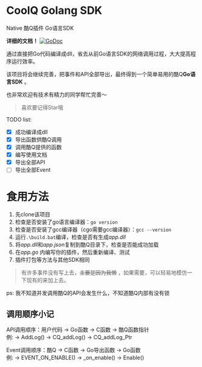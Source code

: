# CoolQ Golang SDK
Native 酷Q插件 Go语言SDK  

**详细的文档！** [![GoDoc](https://godoc.org/github.com/Tnze/CoolQ-Golang-SDK/cqp?status.svg)](https://godoc.org/github.com/Tnze/CoolQ-Golang-SDK/cqp)  

通过直接把Go代码编译成dll，省去从前Go语言SDK的网络调用过程，大大提高程序运行效率。

该项目将会继续完善，把事件和API全部导出，最终得到一个简单易用的酷Q**Go语言SDK** 。

也非常欢迎有技术有精力的同学帮忙完善～

> 喜欢要记得Star哦

TODO list:
- [x] 成功编译成dll
- [x] 导出函数供酷Q调用
- [x] 调用酷Q提供的函数
- [X] 编写使用文档
- [x] 导出全部API
- [ ] 导出全部Event

# 食用方法
1. 先clone该项目
2. 检查是否安装了go语言编译器：`go version`
3. 检查是否安装了gcc编译器（cgo需要gcc编译器）：`gcc --version`
4. 运行`.\build.bat`编译，检查是否有生成*app.dll*
5. 将*app.dll*和*app.json*复制到酷Q目录下，检查是否能成功加载
6. 在*app.go* 内编写你的插件，然后重新编译、测试
7. 插件打包等方法与其他SDK相同
> 有许多事件没有写上去，~~主要是因为我懒~~ ，如果需要，可以轻易地模仿一下现有的来加上去。

ps: 我不知道并发调用酷Q的API会发生什么，不知道酷Q内部有没有锁

## 调用顺序小记

API调用顺序：用户代码 -> Go函数 -> C函数 -> 酷Q函数指针  
例:           -> AddLog() -> CQ_addLog() -> CQ_addLog_Ptr

Event调用顺序：酷Q -> C函数 -> Go导出函数 -> Go函数  
例:           -> EVENT_ON_ENABLE() -> _on_enable() -> Enable()